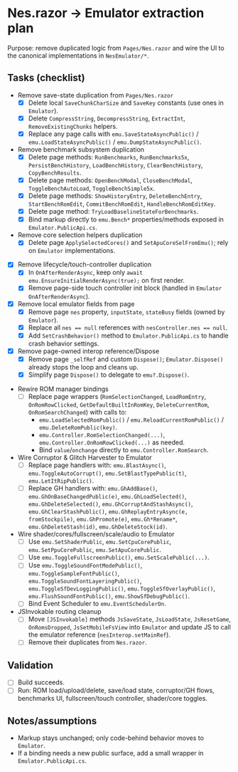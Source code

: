 # Nes.razor → Emulator extraction plan

Purpose: remove duplicated logic from `Pages/Nes.razor` and wire the UI to the canonical implementations in `NesEmulator/*`.

## Tasks (checklist)

- Remove save-state duplication from `Pages/Nes.razor`
  - [x] Delete local `SaveChunkCharSize` and `SaveKey` constants (use ones in `Emulator`).
  - [x] Delete `CompressString`, `DecompressString`, `ExtractInt`, `RemoveExistingChunks` helpers.
  - [x] Replace any page calls with `emu.SaveStateAsyncPublic()` / `emu.LoadStateAsyncPublic()` / `emu.DumpStateAsyncPublic()`.

- Remove benchmark subsystem duplication
  - [x] Delete page methods: `RunBenchmarks`, `RunBenchmarks5x`, `PersistBenchHistory`, `LoadBenchHistory`, `ClearBenchHistory`, `CopyBenchResults`.
  - [x] Delete page methods: `OpenBenchModal`, `CloseBenchModal`, `ToggleBenchAutoLoad`, `ToggleBenchSimple5x`.
  - [x] Delete page methods: `ShowHistoryEntry`, `DeleteBenchEntry`, `StartBenchRomEdit`, `CommitBenchRomEdit`, `HandleBenchRomEditKey`.
  - [x] Delete page method: `TryLoadBaselineStateForBenchmarks`.
  - [x] Bind markup directly to `emu.Bench*` properties/methods exposed in `Emulator.PublicApi.cs`.

- Remove core selection helpers duplication
  - [x] Delete page `ApplySelectedCores()` and `SetApuCoreSelFromEmu()`; rely on `Emulator` implementations.

- [x] Remove lifecycle/touch-controller duplication
  - [x] In `OnAfterRenderAsync`, keep only `await emu.EnsureInitialRenderAsync(true);` on first render.
  - [x] Remove page-side touch controller init block (handled in `Emulator` `OnAfterRenderAsync`).

- [x] Remove local emulator fields from page
  - [x] Remove page `nes` property, `inputState`, `stateBusy` fields (owned by `Emulator`).
  - [x] Replace all `nes == null` references with `nesController.nes == null`.
  - [x] Add `SetCrashBehavior()` method to `Emulator.PublicApi.cs` to handle crash behavior settings.

- [x] Remove page-owned interop reference/Dispose
  - [x] Remove page `_selfRef` and custom `Dispose()`; `Emulator.Dispose()` already stops the loop and cleans up.
  - [x] Simplify page `Dispose()` to delegate to `emu?.Dispose()`.

- Rewire ROM manager bindings
  - [ ] Replace page wrappers (`RomSelectionChanged`, `LoadRomEntry`, `OnRomRowClicked`, `GetDefaultBuiltInRomKey`, `DeleteCurrentRom`, `OnRomSearchChanged`) with calls to:
    - `emu.LoadSelectedRomPublic()` / `emu.ReloadCurrentRomPublic()` / `emu.DeleteRomPublic(key)`.
    - `emu.Controller.RomSelectionChanged(...)`, `emu.Controller.OnRomRowClicked(...)` as needed.
    - Bind `value`/`onchange` directly to `emu.Controller.RomSearch`.

- Wire Corruptor & Glitch Harvester to Emulator
  - [ ] Replace page handlers with: `emu.BlastAsync()`, `emu.ToggleAutoCorrupt()`, `emu.SetBlastTypePublic(t)`, `emu.LetItRipPublic()`.
  - [ ] Replace GH handlers with: `emu.GhAddBase()`, `emu.GhOnBaseChangedPublic(e)`, `emu.GhLoadSelected()`, `emu.GhDeleteSelected()`, `emu.GhCorruptAndStashAsync()`, `emu.GhClearStashPublic()`, `emu.GhReplayEntryAsync(e, fromStockpile)`, `emu.GhPromote(e)`, `emu.Gh*Rename*`, `emu.GhDeleteStash(id)`, `emu.GhDeleteStock(id)`.

- Wire shader/cores/fullscreen/scale/audio to Emulator
  - [ ] Use `emu.SetShaderPublic`, `emu.SetCpuCorePublic`, `emu.SetPpuCorePublic`, `emu.SetApuCorePublic`.
  - [ ] Use `emu.ToggleFullscreenPublic()`, `emu.SetScalePublic(...)`.
  - [ ] Use `emu.ToggleSoundFontModePublic()`, `emu.ToggleSampleFontPublic()`, `emu.ToggleSoundFontLayeringPublic()`, `emu.ToggleSfDevLoggingPublic()`, `emu.ToggleSfOverlayPublic()`, `emu.FlushSoundFontPublic()`, `emu.ShowSfDebugPublic()`.
  - [ ] Bind Event Scheduler to `emu.EventSchedulerOn`.

- JSInvokable routing cleanup
  - [ ] Move `[JSInvokable]` methods `JsSaveState`, `JsLoadState`, `JsResetGame`, `OnRomsDropped`, `JsSetMobileFsView` into `Emulator` and update JS to call the emulator reference (`nesInterop.setMainRef`).
  - [ ] Remove their duplicates from `Nes.razor`.

## Validation
- [ ] Build succeeds.
- [ ] Run: ROM load/upload/delete, save/load state, corruptor/GH flows, benchmarks UI, fullscreen/touch controller, shader/core toggles.

## Notes/assumptions
- Markup stays unchanged; only code-behind behavior moves to `Emulator`.
- If a binding needs a new public surface, add a small wrapper in `Emulator.PublicApi.cs`.
